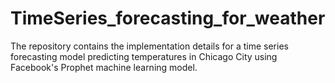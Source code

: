 # TimeSeries_forecasting_for_weather
The repository contains the implementation details for a time series forecasting model predicting temperatures in Chicago City using Facebook's Prophet machine learning model.
